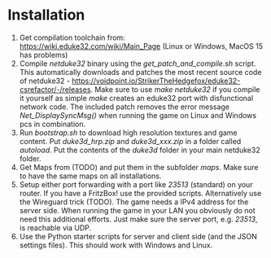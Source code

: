 # Installation

1. Get compilation toolchain from: https://wiki.eduke32.com/wiki/Main_Page (Linux or Windows, MacOS 15 has problems)
2. Compile *netduke32* binary using the *get_patch_and_compile.sh* script. This automatically downloads and patches the most recent source code of netduke32 - https://voidpoint.io/StrikerTheHedgefox/eduke32-csrefactor/-/releases. Make sure to use *make netduke32* if you compile it yourself as simple *make* creates an eduke32 port with disfunctional network code. The included patch removes the error message *Net_DisplaySyncMsg()* when running the game on Linux and Windows pcs in combination.
3. Run *bootstrap.sh* to download high resolution textures and game content. Put *duke3d_hrp.zip* and *duke3d_xxx.zip* in a folder called *autoload*. Put the contents of the *duke3d* folder in your main netduke32 folder.
4. Get Maps from (TODO) and put them in the subfolder *maps*. Make sure to have the same maps on all installations.
5. Setup either port forwarding with a port like *23513* (standard) on your router. If you have a FritzBox! use the provided scripts. Alternatively use the Wireguard trick (TODO). The game needs a IPv4 address for the server side. When running the game in your LAN you obviously do not need this additional efforts. Just make sure the server port, e.g. *23513*, is reachable via UDP.
6. Use the Python starter scripts for server and client side (and the JSON settings files). This should work with Windows and Linux.
